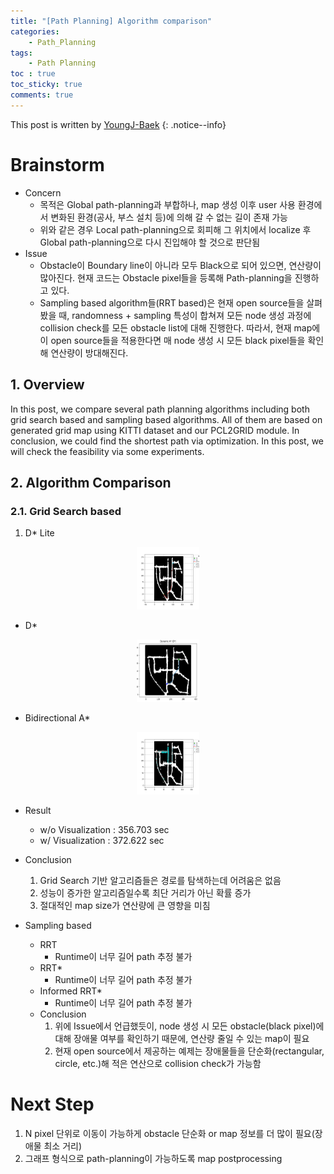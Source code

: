 ```yaml
---
title: "[Path Planning] Algorithm comparison"
categories:
    - Path_Planning
tags:
    - Path Planning
toc : true
toc_sticky: true
comments: true
---
```

This post is written by [YoungJ-Baek](https://github.com/YoungJ-Baek)
{: .notice--info}

# Brainstorm

- Concern
    - 목적은 Global path-planning과 부합하나, map 생성 이후 user 사용 환경에서 변화된 환경(공사, 부스 설치 등)에 의해 갈 수 없는 길이 존재 가능
    - 위와 같은 경우 Local path-planning으로 회피해 그 위치에서 localize 후 Global path-planning으로 다시 진입해야 할 것으로 판단됨
- Issue
    - Obstacle이 Boundary line이 아니라 모두 Black으로 되어 있으면, 연산량이 많아진다. 현재 코드는 Obstacle pixel들을 등록해 Path-planning을 진행하고 있다.
    - Sampling based algorithm들(RRT based)은 현재 open source들을 살펴봤을 때, randomness + sampling 특성이 합쳐져 모든 node 생성 과정에 collision check를 모든 obstacle list에 대해 진행한다. 따라서, 현재 map에 이 open source들을 적용한다면 매 node 생성 시 모든 black pixel들을 확인해 연산량이 방대해진다.

## 1. Overview
In this post, we compare several path planning algorithms including both grid search based and sampling based algorithms. All of them are based on generated grid map using KITTI dataset and our PCL2GRID module. In conclusion, we could find the shortest path via optimization. In this post, we will check the feasibility via some experiments.

## 2. Algorithm Comparison

### 2.1. Grid Search based
1. D* Lite
<p align="center"><img src="/assets/images/posts/d_star_lite.png" height="100px" width="100px"></p>
<!-- ![d_star_lite.png](/assets/images/posts/d_star_lite.png) -->
    
- D*
<p align="center"><img src="/assets/images/posts/d_star.png" height="100px" width="100px"></p>
<!-- ![d_star.png](/assets/images/posts/d_star.png) -->
    
- Bidirectional A*
<p align="center"><img src="/assets/images/posts/bidirectional_a_star.png" height="100px" width="100px"></p>
<!-- ![bidirectional_a_star.png](/assets/images/posts/bidirectional_a_star.png) -->
    
- Result
    - w/o Visualization : 356.703 sec
    - w/   Visualization : 372.622 sec
- Conclusion
    1. Grid Search 기반 알고리즘들은 경로를 탐색하는데 어려움은 없음
    2. 성능이 증가한 알고리즘일수록 최단 거리가 아닌 확률 증가
    3. 절대적인 map size가 연산량에 큰 영향을 미침

- Sampling based
    - RRT
        - Runtime이 너무 길어 path 추정 불가
    - RRT*
        - Runtime이 너무 길어 path 추정 불가
    - Informed RRT*
        - Runtime이 너무 길어 path 추정 불가
    - Conclusion
        1. 위에 Issue에서 언급했듯이, node 생성 시 모든 obstacle(black pixel)에 대해 장애물 여부를 확인하기 때문에, 연산량 줄일 수 있는 map이 필요
        2. 현재 open source에서 제공하는 예제는 장애물들을 단순화(rectangular, circle, etc.)해 적은 연산으로 collision check가 가능함
        

# Next Step

1. N pixel 단위로 이동이 가능하게 obstacle 단순화 or map 정보를 더 많이 필요(장애물 최소 거리)
2. 그래프 형식으로 path-planning이 가능하도록 map postprocessing